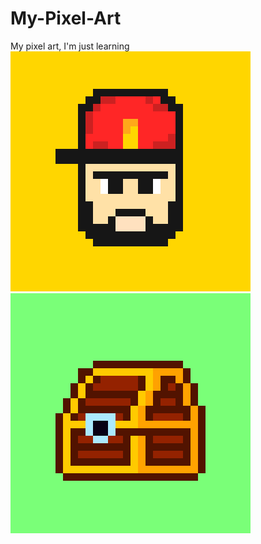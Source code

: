 # My-Pixel-Art
My pixel art, I'm just learning
<img src="https://github.com/Cheko82/My-Pixel-Art/blob/main/pixelart/Brad.png?raw=true" alt="Bearded man with cap">
<img src="https://github.com/Cheko82/My-Pixel-Art/blob/main/pixelart/Chest.png?raw=true" alt="A dumb chest">
